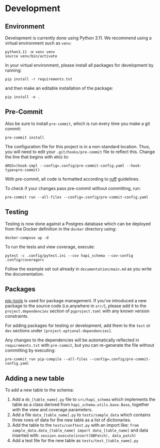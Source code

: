 # Development

## Environment

Development is currently done using Python 3.11. We recommend using a virtual
environment such as ``venv``:

    python3.11 -m venv venv
    source venv/bin/activate

In your virtual environment, please install all packages for
development by running:

    pip install -r requirements.txt

and then make an editable installation of the package:

    pip install -e .

## Pre-Commit

Also be sure to install `pre-commit`, which is run every time
you make a git commit:

    pre-commit install

The configuration file for this project is in a
non-standard location. Thus, you will need to edit your
`.git/hooks/pre-commit` file to reflect this. Change
the line that begins with `ARGS` to:

    ARGS=(hook-impl --config=.config/pre-commit-config.yaml --hook-type=pre-commit)

With pre-commit, all code is formatted according to
[ruff]("https://github.com/charliermarsh/ruff") guidelines.

To check if your changes pass pre-commit without committing, run:

    pre-commit run --all-files --config=.config/pre-commit-config.yaml

## Testing

Testing is now done against a Postgres database which can be deployed from the Docker definition in the `docker` directory using:

`docker-compose up -d`

To run the tests and view coverage, execute:

    pytest -c .config/pytest.ini --cov hapi_schema --cov-config .config/coveragerc

Follow the example set out already in ``documentation/main.md`` as you write the documentation.

## Packages

[pip-tools](https://github.com/jazzband/pip-tools) is used for
package management.  If you’ve introduced a new package to the
source code (i.e.anywhere in `src/`), please add it to the
`project.dependencies` section of
`pyproject.toml` with any known version constraints.

For adding packages for testing or development, add them to
the `test` or `dev` sections under `[project.optional-dependencies]`.

Any changes to the dependencies will be automatically reflected in
`requirements.txt` with `pre-commit`, but you can re-generate
the file without committing by executing:

    pre-commit run pip-compile --all-files --config=.config/pre-commit-config.yaml

## Adding a new table

To add a new table to the schema:

1. Add a `db_[table_name].py` file to `src/hapi_schema` which implements the table as a class derived from `hapi_schema.utils.base.Base`,
   together with the view and coverage parameters.
2. Add a file `data_[table_name].py` to `tests/sample_data` which contains three rows of data for the new table as a list of dictionaries.
3. Add the table to the `tests/conftest.py` with an import like:
   `from sample_data.data_[table_name] import data_[table_name]`
   and data inserted with:
   `session.execute(insert(DBPatch), data_patch)`
4. Add a test file for the new table as `tests/test_[table_name].py`
